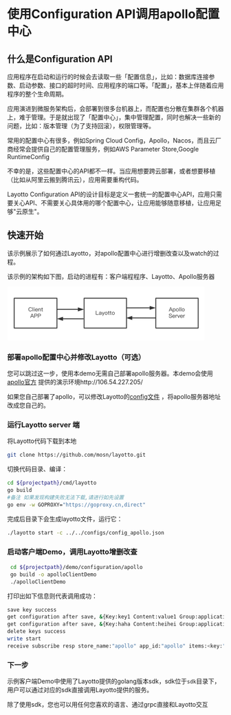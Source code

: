 # 使用Configuration API调用apollo配置中心

## 什么是Configuration API
应用程序在启动和运行的时候会去读取一些「配置信息」，比如：数据库连接参数、启动参数、接口的超时时间、应用程序的端口等。「配置」，基本上伴随着应用程序的整个生命周期。

应用演进到微服务架构后，会部署到很多台机器上，而配置也分散在集群各个机器上，难于管理。于是就出现了「配置中心」，集中管理配置，同时也解决一些新的问题，比如：版本管理（为了支持回滚），权限管理等。

常用的配置中心有很多，例如Spring Cloud Config，Apollo，Nacos，而且云厂商经常会提供自己的配置管理服务，例如AWS Parameter Store,Google RuntimeConfig

不幸的是，这些配置中心的API都不一样。当应用想要跨云部署，或者想要移植（比如从阿里云搬到腾讯云），应用需要重构代码。

Layotto Configuration API的设计目标是定义一套统一的配置中心API，应用只需要关心API、不需要关心具体用的哪个配置中心，让应用能够随意移植，让应用足够"云原生"。

## 快速开始

该示例展示了如何通过Layotto，对apollo配置中心进行增删改查以及watch的过程。

该示例的架构如下图，启动的进程有：客户端程程序、Layotto、Apollo服务器

![img.png](../../../img/configuration/apollo/arch.png)

### 部署apollo配置中心并修改Layotto（可选）

您可以跳过这一步，使用本demo无需自己部署apollo服务器。本demo会使用[apollo官方](https://github.com/ctripcorp/apollo) 提供的演示环境http://106.54.227.205/

如果您自己部署了apollo，可以修改Layotto的[config文件](https://github.com/mosn/layotto/blob/main/configs/config_apollo.json) ，将apollo服务器地址改成您自己的。

### 运行Layotto server 端

将Layotto代码下载到本地
```bash
git clone https://github.com/mosn/layotto.git
```

切换代码目录、编译：

```bash
cd ${projectpath}/cmd/layotto
go build
#备注 如果发现构建失败无法下载,请进行如先设置
go env -w GOPROXY="https://goproxy.cn,direct"
```

完成后目录下会生成layotto文件，运行它：

```bash
./layotto start -c ../../configs/config_apollo.json
```

### 启动客户端Demo，调用Layotto增删改查

```bash
 cd ${projectpath}/demo/configuration/apollo
 go build -o apolloClientDemo
 ./apolloClientDemo
```

打印出如下信息则代表调用成功：

```bash
save key success
get configuration after save, &{Key:key1 Content:value1 Group:application Label:prod Tags:map[feature:print release:1.0.0] Metadata:map[]} 
get configuration after save, &{Key:haha Content:heihei Group:application Label:prod Tags:map[feature:haha release:1.0.0] Metadata:map[]} 
delete keys success
write start
receive subscribe resp store_name:"apollo" app_id:"apollo" items:<key:"heihei" content:"heihei1" group:"application" label:"prod" tags:<key:"feature" value:"haha" > tags:<key:"release" value:"16" > >
```

### 下一步

示例客户端Demo中使用了Layotto提供的golang版本sdk，sdk位于`sdk`目录下，用户可以通过对应的sdk直接调用Layotto提供的服务。

除了使用sdk，您也可以用任何您喜欢的语言、通过grpc直接和Layotto交互
